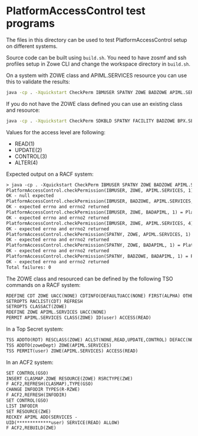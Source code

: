 # PlatformAccessControl test programs

The files in this directory can be used to test PlatformAccessControl setup on different systems.

Source code can be built using `build.sh`. You need to have zosmf and ssh profiles setup in Zowe CLI and change the workspace directory in `build.sh`.

On a system with ZOWE class and APIML.SERVICES resource you can use this to validate the results:

```sh
java -cp . -Xquickstart CheckPerm IBMUSER SPATNY ZOWE BADZOWE APIML.SERVICES BADAPIML 1 4
```

If you do not have the ZOWE class defined you can use an existing class and resource:

```sh
java -cp . -Xquickstart CheckPerm SDKBLD SPATNY FACILITY BADZOWE BPX.SERVER BADAPIML 1 4
```

Values for the access level are following:

- READ(1)
- UPDATE(2)
- CONTROL(3)
- ALTER(4)

Expected output on a RACF system:

```txt
> java -cp . -Xquickstart CheckPerm IBMUSER SPATNY ZOWE BADZOWE APIML.SERVICES BADAPIML 1 4
PlatformAccessControl.checkPermission(IBMUSER, ZOWE, APIML.SERVICES, 1) = null
OK - null expected
PlatformAccessControl.checkPermission(IBMUSER, BADZOWE, APIML.SERVICES, 1) = PlatformReturned(rc=0, errno=143, errno2=0x93800cf, errnoMsg=EDC5143I No such process., stringRet=null, success=false)
OK - expected errno and errno2 returned
PlatformAccessControl.checkPermission(IBMUSER, ZOWE, BADAPIML, 1) = PlatformReturned(rc=0, errno=143, errno2=0x93800cf, errnoMsg=EDC5143I No such process., stringRet=null, success=false)
OK - expected errno and errno2 returned
PlatformAccessControl.checkPermission(IBMUSER, ZOWE, APIML.SERVICES, 4) = PlatformReturned(rc=0, errno=139, errno2=0x93800d9, errnoMsg=EDC5139I Operation not permitted., stringRet=null, success=false)
OK - expected errno and errno2 returned
PlatformAccessControl.checkPermission(SPATNY, ZOWE, APIML.SERVICES, 1) = PlatformReturned(rc=0, errno=143, errno2=0x93800f9, errnoMsg=EDC5143I No such process., stringRet=null, success=false)
OK - expected errno and errno2 returned
PlatformAccessControl.checkPermission(SPATNY, ZOWE, BADAPIML, 1) = PlatformReturned(rc=0, errno=143, errno2=0x93800f9, errnoMsg=EDC5143I No such process., stringRet=null, success=false)
OK - expected errno and errno2 returned
PlatformAccessControl.checkPermission(SPATNY, BADZOWE, BADAPIML, 1) = PlatformReturned(rc=0, errno=143, errno2=0x93800f9, errnoMsg=EDC5143I No such process., stringRet=null, success=false)
OK - expected errno and errno2 returned
Total failures: 0
```

The ZOWE class and resourced can be defined by the following TSO commands on a RACF system:

```txt
RDEFINE CDT ZOWE UACC(NONE) CDTINFO(DEFAULTUACC(NONE) FIRST(ALPHA) OTHER(ALPHA,NATIONAL,NUMERIC,SPECIAL) MAXLENGTH(246) POSIT(607) RACLIST(DISALLOWED))
SETROPTS RACLIST(CDT) REFRESH
SETROPTS CLASSACT(ZOWE)
RDEFINE ZOWE APIML.SERVICES UACC(NONE)
PERMIT APIML.SERVICES CLASS(ZOWE) ID(user) ACCESS(READ)
```

In a Top Secret system:

```txt
TSS ADDTO(RDT) RESCLASS(ZOWE) ACLST(NONE,READ,UPDATE,CONTROL) DEFACC(NONE)
TSS ADDTO(zoweDept) ZOWE(APIML.SERVICES)
TSS PERMIT(user) ZOWE(APIML.SERVICES) ACCESS(READ)
```

In an ACF2 system:

```txt
SET CONTROL(GSO)
INSERT CLASMAP.ZOWE RESOURCE(ZOWE) RSRCTYPE(ZWE)
F ACF2,REFRESH(CLASMAP),TYPE(GSO)
CHANGE INFODIR TYPES(R-RZWE)
F ACF2,REFRESH(INFODIR)
SET CONTROL(GSO)
LIST INFODIR
SET RESOURCE(ZWE)
RECKEY APIML ADD(SERVICES -
UID(*************user) SERVICE(READ) ALLOW)
F ACF2,REBUILD(ZWE)
```
